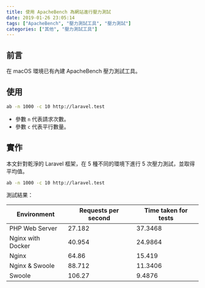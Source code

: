 ```yaml
---
title: 使用 ApacheBench 為網站進行壓力測試
date: 2019-01-26 23:05:14
tags: ["ApacheBench", "壓力測試工具", "壓力測試"]
categories: ["其他", "壓力測試工具"]
---
```


## 前言

在 macOS 環境已有內建 ApacheBench 壓力測試工具。

## 使用

```bash
ab -n 1000 -c 10 http://laravel.test
```

- 參數 `n` 代表請求次數。
- 參數 `c` 代表平行數量。

## 實作

本文針對乾淨的 Laravel 框架，在 5 種不同的環境下進行 5 次壓力測試，並取得平均值。

```bash
ab -n 1000 -c 10 http://laravel.test
```

測試結果：

| Environment | Requests per second | Time taken for tests |
| --- | --- | --- |
| PHP Web Server | 27.182 | 37.3468 |
| Nginx with Docker | 40.954 | 24.9864 |
| Nginx | 64.86 | 15.419 |
| Nginx & Swoole | 88.712 | 11.3406 |
| Swoole | 106.27 | 9.4876 |
